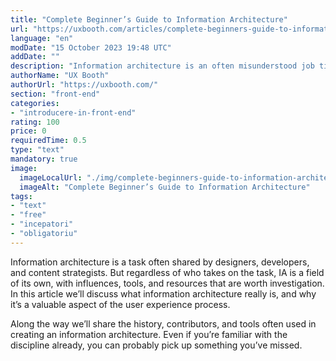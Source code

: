 ```yaml
---
title: "Complete Beginner’s Guide to Information Architecture"
url: "https://uxbooth.com/articles/complete-beginners-guide-to-information-architecture/"
language: "en"
modDate: "15 October 2023 19:48 UTC"
addDate: ""
description: "Information architecture is an often misunderstood job title. Are they designers? developers? managers? All of the above? In this article we'll discuss what information architecture is, why it's related to usability, and what are the common tools/programs used in information architecture."
authorName: "UX Booth"
authorUrl: "https://uxbooth.com/"
section: "front-end"
categories:
- "introducere-in-front-end"
rating: 100
price: 0
requiredTime: 0.5
type: "text"
mandatory: true
image:
  imageLocalUrl: "./img/complete-beginners-guide-to-information-architecture.jpg"
  imageAlt: "Complete Beginner’s Guide to Information Architecture"
tags:
- "text"
- "free"
- "incepatori"
- "obligatoriu"
---
```


Information architecture is a task often shared by designers, developers, and content strategists. But regardless of who takes on the task, IA is a field of its own, with influences, tools, and resources that are worth investigation. In this article we’ll discuss what information architecture really is, and why it’s a valuable aspect of the user experience process.

Along the way we’ll share the history, contributors, and tools often used in creating an information architecture. Even if you’re familiar with the discipline already, you can probably pick up something you’ve missed.
